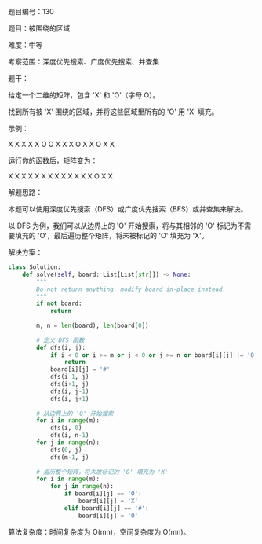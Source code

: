 题目编号：130

题目：被围绕的区域

难度：中等

考察范围：深度优先搜索、广度优先搜索、并查集

题干：

给定一个二维的矩阵，包含 'X' 和 'O'（字母 O）。

找到所有被 'X' 围绕的区域，并将这些区域里所有的 'O' 用 'X' 填充。

示例：

X X X X
X O O X
X X O X
X O X X

运行你的函数后，矩阵变为：

X X X X
X X X X
X X X X
X O X X

解题思路：

本题可以使用深度优先搜索（DFS）或广度优先搜索（BFS）或并查集来解决。

以 DFS 为例，我们可以从边界上的 'O' 开始搜索，将与其相邻的 'O' 标记为不需要填充的 'O'，最后遍历整个矩阵，将未被标记的 'O' 填充为 'X'。

解决方案：

```python
class Solution:
    def solve(self, board: List[List[str]]) -> None:
        """
        Do not return anything, modify board in-place instead.
        """
        if not board:
            return
        
        m, n = len(board), len(board[0])
        
        # 定义 DFS 函数
        def dfs(i, j):
            if i < 0 or i >= m or j < 0 or j >= n or board[i][j] != 'O':
                return
            board[i][j] = '#'
            dfs(i-1, j)
            dfs(i+1, j)
            dfs(i, j-1)
            dfs(i, j+1)
        
        # 从边界上的 'O' 开始搜索
        for i in range(m):
            dfs(i, 0)
            dfs(i, n-1)
        for j in range(n):
            dfs(0, j)
            dfs(m-1, j)
        
        # 遍历整个矩阵，将未被标记的 'O' 填充为 'X'
        for i in range(m):
            for j in range(n):
                if board[i][j] == 'O':
                    board[i][j] = 'X'
                elif board[i][j] == '#':
                    board[i][j] = 'O'
```

算法复杂度：时间复杂度为 O(mn)，空间复杂度为 O(mn)。